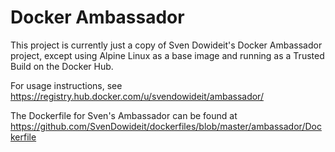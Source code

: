 # Docker Ambassador

This project is currently just a copy of Sven Dowideit's Docker Ambassador project, except using Alpine Linux as a base image and running as a Trusted Build on the Docker Hub.

For usage instructions, see https://registry.hub.docker.com/u/svendowideit/ambassador/

The Dockerfile for Sven's Ambassador can be found at https://github.com/SvenDowideit/dockerfiles/blob/master/ambassador/Dockerfile
